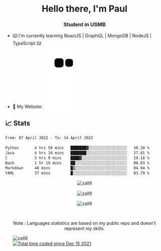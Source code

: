 <h1 align="center">Hello there, I'm Paul</h1> 
<h3 align="center">Student in USMB </h3>

- ⌨️ I'm currently learning ReactJS | GraphQL | MongoDB | NodeJS | TypeScript ⌨️
- 🔎 My Website: <a href="" ></a>
![Alt text](https://raw.githubusercontent.com/zall9/zall9/output/github-contribution-grid-snake.svg)

## 📈 Stats



<!--START_SECTION:waka-->

```text
From: 07 April 2022 - To: 14 April 2022

Python       4 hrs 59 mins   ███████▓░░░░░░░░░░░░░░░░░   30.30 %
Java         4 hrs 34 mins   ███████░░░░░░░░░░░░░░░░░░   27.81 %
C            3 hrs 9 mins    ████▓░░░░░░░░░░░░░░░░░░░░   19.18 %
Bash         1 hr 19 mins    ██░░░░░░░░░░░░░░░░░░░░░░░   08.03 %
Markdown     48 mins         █▒░░░░░░░░░░░░░░░░░░░░░░░   04.94 %
YAML         37 mins         █░░░░░░░░░░░░░░░░░░░░░░░░   03.79 %
```

<!--END_SECTION:waka-->
<p align="center">
  <img align="center" src="https://github-readme-stats.vercel.app/api?username=zall9&show_icons=true&locale=en&theme=tokyonight " alt="zall9" />
</p>
<p  align="center"><img align="center" src="https://github-readme-streak-stats.herokuapp.com/?user=zall9&theme=tokyonight" alt="zall9" /></p>
<p  align="center"><img align="center" src="https://github-readme-stats.vercel.app/api/top-langs?username=zall9&show_icons=true&locale=en&layout=compact&theme=tokyonight" alt="zall9" /></p>
<br>
<p  align="center">Note : Languages statistics are based on my public repo and doesn't represent my skills.</p>
<p>
  <ul style="list-style-type: none;">
    <li align="left"><img src="https://komarev.com/ghpvc/?username=zall9&label=Profile%20views&color=0e75b6&style=for-the-badge" alt="zall9" /></li>
    <li align="left"> <a href="https://wakatime.com/@7e787948-bc72-4702-af7b-d57420a332e8"><img src="https://wakatime.com/badge/user/7e787948-bc72-4702-af7b-d57420a332e8.svg?style=for-the-badge" alt="Total time coded since Dec 15 2021" /></a> </li>
  </ul>
</p>

